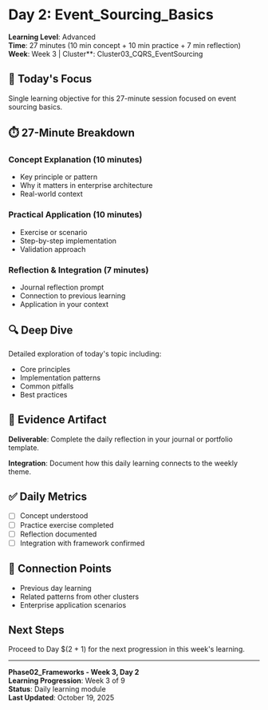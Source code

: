 # Day 2: Event_Sourcing_Basics

**Learning Level**: Advanced  
**Time**: 27 minutes (10 min concept + 10 min practice + 7 min reflection)  
**Week**: Week 3 | Cluster**: Cluster03_CQRS_EventSourcing

## 🎯 Today's Focus

Single learning objective for this 27-minute session focused on event sourcing basics.

## ⏱️ 27-Minute Breakdown

### Concept Explanation (10 minutes)

- Key principle or pattern
- Why it matters in enterprise architecture
- Real-world context

### Practical Application (10 minutes)

- Exercise or scenario
- Step-by-step implementation
- Validation approach

### Reflection & Integration (7 minutes)

- Journal reflection prompt
- Connection to previous learning
- Application in your context

## 🔍 Deep Dive

Detailed exploration of today's topic including:

- Core principles
- Implementation patterns
- Common pitfalls
- Best practices

## 💼 Evidence Artifact

**Deliverable**: Complete the daily reflection in your journal or portfolio template.

**Integration**: Document how this daily learning connects to the weekly theme.

## ✅ Daily Metrics

- [ ] Concept understood
- [ ] Practice exercise completed
- [ ] Reflection documented
- [ ] Integration with framework confirmed

## 🔗 Connection Points

- Previous day learning
- Related patterns from other clusters
- Enterprise application scenarios

## Next Steps

Proceed to Day $(2 + 1) for the next progression in this week's learning.

---

**Phase02_Frameworks - Week 3, Day 2**  
**Learning Progression**: Week 3 of 9  
**Status**: Daily learning module  
**Last Updated**: October 19, 2025
